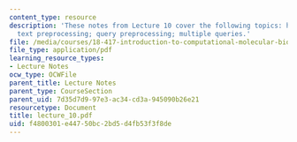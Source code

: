 ```yaml
---
content_type: resource
description: 'These notes from Lecture 10 cover the following topics: history; notation;
  text preprocessing; query preprocessing; multiple queries.'
file: /media/courses/18-417-introduction-to-computational-molecular-biology-fall-2004/f4800301e44750bc2bd5d4fb53f3f8de_lecture_10.pdf
file_type: application/pdf
learning_resource_types:
- Lecture Notes
ocw_type: OCWFile
parent_title: Lecture Notes
parent_type: CourseSection
parent_uid: 7d35d7d9-97e3-ac34-cd3a-945090b26e21
resourcetype: Document
title: lecture_10.pdf
uid: f4800301-e447-50bc-2bd5-d4fb53f3f8de
---
```

